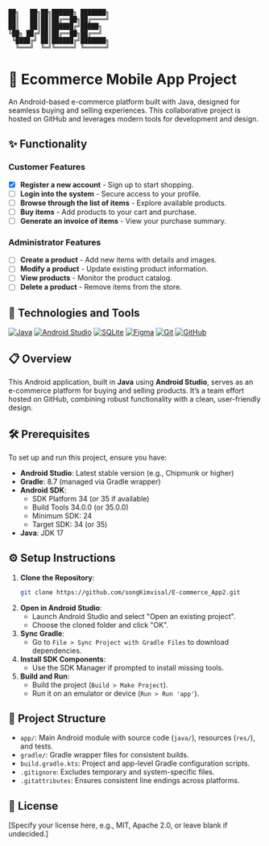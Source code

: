     
    ██╗   ██╗██╗██████╗ ███████╗
    ██║   ██║██║██╔══██╗██╔════╝
    ██║   ██║██║██████╔╝█████╗  
    ╚██╗ ██╔╝██║██╔══██╗██╔══╝  
     ╚████╔╝ ██║██████╔╝███████╗
      ╚═══╝  ╚═╝╚═════╝ ╚══════╝

# 🛒 Ecommerce Mobile App Project

An Android-based e-commerce platform built with Java, designed for seamless buying and selling experiences. This collaborative project is hosted on GitHub and leverages modern tools for development and design.

## ✨ Functionality

### Customer Features
- [x] **Register a new account** - Sign up to start shopping.
- [ ] **Login into the system** - Secure access to your profile.
- [ ] **Browse through the list of items** - Explore available products.
- [ ] **Buy items** - Add products to your cart and purchase.
- [ ] **Generate an invoice of items** - View your purchase summary.

### Administrator Features
- [ ] **Create a product** - Add new items with details and images.
- [ ] **Modify a product** - Update existing product information.
- [ ] **View products** - Monitor the product catalog.
- [ ] **Delete a product** - Remove items from the store.

## 🚀 Technologies and Tools

<div>

[![Java](https://img.shields.io/badge/-Java-007396?style=flat-square&logo=java&logoColor=white)](https://www.java.com/)
[![Android Studio](https://img.shields.io/badge/-Android%20Studio-3DDC84?style=flat-square&logo=android-studio&logoColor=white)](https://developer.android.com/studio)
[![SQLite](https://img.shields.io/badge/-SQLite-003B57?style=flat-square&logo=sqlite&logoColor=white)](https://www.sqlite.org/)
[![Figma](https://img.shields.io/badge/-Figma-F24E1E?style=flat-square&logo=figma&logoColor=white)](https://www.figma.com/)
[![Git](https://img.shields.io/badge/-Git-F05032?style=flat-square&logo=git&logoColor=white)](https://git-scm.com/)
[![GitHub](https://img.shields.io/badge/-GitHub-181717?style=flat-square&logo=github&logoColor=white)](https://github.com/)

</div>

## 📋 Overview

This Android application, built in **Java** using **Android Studio**, serves as an e-commerce platform for buying and selling products. It’s a team effort hosted on GitHub, combining robust functionality with a clean, user-friendly design.

## 🛠️ Prerequisites

To set up and run this project, ensure you have:

- **Android Studio**: Latest stable version (e.g., Chipmunk or higher)
- **Gradle**: 8.7 (managed via Gradle wrapper)
- **Android SDK**:
  - SDK Platform 34 (or 35 if available)
  - Build Tools 34.0.0 (or 35.0.0)
  - Minimum SDK: 24
  - Target SDK: 34 (or 35)
- **Java**: JDK 17

## ⚙️ Setup Instructions

1. **Clone the Repository**:
   ```bash
   git clone https://github.com/songKimvisal/E-commerce_App2.git
   ```
2. **Open in Android Studio**:
   - Launch Android Studio and select "Open an existing project".
   - Choose the cloned folder and click "OK".
3. **Sync Gradle**:
   - Go to ```File > Sync Project with Gradle Files``` to download dependencies.
4. **Install SDK Components**:
   - Use the SDK Manager if prompted to install missing tools.
5. **Build and Run**:
   - Build the project (```Build > Make Project```).
   - Run it on an emulator or device (```Run > Run 'app'```).

## 📂 Project Structure

  - ```app/```: Main Android module with source code (```java/```), resources (```res/```), and tests.
  - ```gradle/```: Gradle wrapper files for consistent builds.
  - ```build.gradle.kts```: Project and app-level Gradle configuration scripts.
  - ```.gitignore```: Excludes temporary and system-specific files.
  - ```.gitattributes```: Ensures consistent line endings across platforms.

## 📜 License

[Specify your license here, e.g., MIT, Apache 2.0, or leave blank if undecided.]

